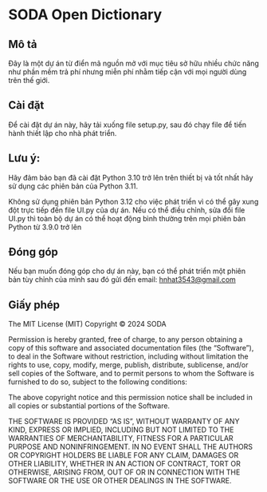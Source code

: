 # SODA Open Dictionary

## Mô tả

Đây là một dự án từ điển mã nguồn mở với mục tiêu sở hữu nhiều chức năng như phần mềm trả phí nhưng miễn phí nhằm tiếp cận với mọi người dùng trên thế giới.

## Cài đặt

Để cài đặt dự án này, hãy tải xuống file setup.py, sau đó chạy file để tiến hành thiết lập cho nhà phát triển. 

## Lưu ý:
Hãy đảm bảo bạn đã cài đặt Python 3.10 trở lên trên thiết bị và tốt nhất hãy sử dụng các phiên bản của Python 3.11.

Không sử dụng phiên bản Python 3.12 cho việc phát triển vì có thể gây xung đột trực tiếp đến file UI.py của dự án. Nếu có thể điều chỉnh, sửa đổi file UI.py thì toàn bộ dự án có thể hoạt động bình thường trên mọi phiên bản Python từ 3.9.0 trở lên

## Đóng góp

Nếu bạn muốn đóng góp cho dự án này, bạn có thể phát triển một phiên bản tùy chỉnh của mình sau đó gửi đến email: hnhat3543@gmail.com

## Giấy phép

The MIT License (MIT)
Copyright © 2024 SODA

Permission is hereby granted, free of charge, to any person obtaining a copy of this software and associated documentation files (the “Software”), to deal in the Software without restriction, including without limitation the rights to use, copy, modify, merge, publish, distribute, sublicense, and/or sell copies of the Software, and to permit persons to whom the Software is furnished to do so, subject to the following conditions:

The above copyright notice and this permission notice shall be included in all copies or substantial portions of the Software.

THE SOFTWARE IS PROVIDED “AS IS”, WITHOUT WARRANTY OF ANY KIND, EXPRESS OR IMPLIED, INCLUDING BUT NOT LIMITED TO THE WARRANTIES OF MERCHANTABILITY, FITNESS FOR A PARTICULAR PURPOSE AND NONINFRINGEMENT. IN NO EVENT SHALL THE AUTHORS OR COPYRIGHT HOLDERS BE LIABLE FOR ANY CLAIM, DAMAGES OR OTHER LIABILITY, WHETHER IN AN ACTION OF CONTRACT, TORT OR OTHERWISE, ARISING FROM, OUT OF OR IN CONNECTION WITH THE SOFTWARE OR THE USE OR OTHER DEALINGS IN THE SOFTWARE.

